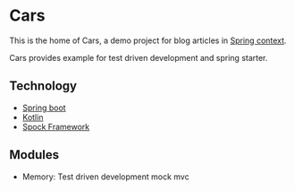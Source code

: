 # Cars

This is the home of Cars, a demo project for blog articles in [Spring context](https://spring.io/projects).

Cars provides example for test driven development and spring starter.

## Technology
* [Spring boot](https://start.spring.io)
* [Kotlin](https://kotlinlang.org/)
* [Spock Framework](http://spockframework.org/spock/docs/1.1/index.html)

## Modules
* Memory: Test driven development mock mvc